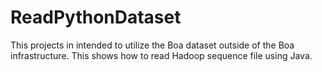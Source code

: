 # ReadPythonDataset
This projects in intended to utilize the Boa dataset outside of the Boa infrastructure. This shows how to read Hadoop sequence file using Java.

